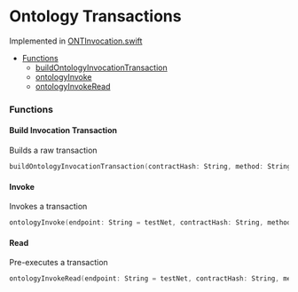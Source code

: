# Ontology Transactions

Implemented in [ONTInvocation.swift](https://github.com/Ryucoin/neovm-utils/blob/master/neovmUtils/Classes/Ontology/ONTInvocation.swift)

- [Functions](#functions)
  - [buildOntologyInvocationTransaction](#build-invocation-transaction)
  - [ontologyInvoke](#invoke)
  - [ontologyInvokeRead](#read)

### Functions

#### Build Invocation Transaction

Builds a raw transaction

``` swift
buildOntologyInvocationTransaction(contractHash: String, method: String, args: [NVMParameter], gasPrice: Int = 0, gasLimit: Int = 0, wif: String, payer: String = "") -> String?
```

#### Invoke

Invokes a transaction

``` swift
ontologyInvoke(endpoint: String = testNet, contractHash: String, method: String, args: [NVMParameter], gasPrice: Int = 0, gasLimit: Int = 0, wif: String, payer: String = "") -> String?
```

#### Read

Pre-executes a transaction

``` swift
ontologyInvokeRead(endpoint: String = testNet, contractHash: String, method: String, args: [NVMParameter]) -> String?
```
